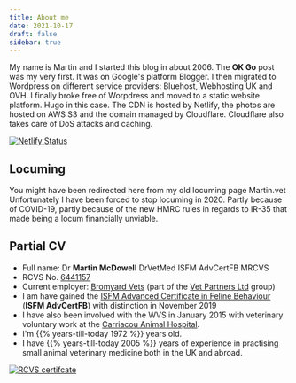 ```yaml
---
title: About me
date: 2021-10-17
draft: false
sidebar: true
---
```

My name is Martin and I started this blog in about 2006. The **OK Go** post was my very first. It was on Google's platform Blogger. I then migrated to Wordpress on different service providers: Bluehost, Webhosting UK and OVH. I finally broke free of Worpdress and moved to a static website platform. Hugo in this case. The CDN is hosted by Netlify, the photos are hosted on AWS S3 and the domain managed by Cloudflare. Cloudflare also takes care of DoS attacks and caching. 

[![Netlify Status](https://api.netlify.com/api/v1/badges/4a9c97e9-50e1-4bf2-80a7-fab9030f86d8/deploy-status)](https://app.netlify.com/sites/martin-blog/deploys)

## Locuming

You might have been redirected here from my old locuming page Martin.vet
Unfortunately I have been forced to stop locuming in 2020. Partly because of COVID-19, partly because of the new HMRC rules in regards to IR-35 that made being a locum financially unviable.

## Partial CV

* Full name: Dr **Martin McDowell** DrVetMed ISFM AdvCertFB MRCVS
* RCVS No. [6441157](https://findavet.rcvs.org.uk/find-a-vet-surgeon/martin-mcdowell-6441157/)
* Current employer: [Bromyard Vets](https://bromyardvets.co.uk/) (part of the [Vet Partners Ltd](https://vetpartners.co.uk/) group)
* I am have gained the [ISFM Advanced Certificate in Feline Behaviour](https://icatcare.org/event/isfm-advanced-feline-behaviour/) (**ISFM AdvCertFB**) with distinction in November 2019
* I have also been involved with the WVS in January 2015 with veterinary voluntary work at the [Carriacou Animal Hospital](https://blog.mcdowell.si/categories/carriacou-2015/).
* I'm {{% years-till-today 1972 %}} years old.
* I have {{% years-till-today 2005 %}} years of experience in practising small animal veterinary medicine both in the UK and abroad.

[![RCVS certifcate](/img/MRCVS-certificate-213x300.jpg)](https://img.mcdowell.si/MRCVS-certificate.jpg)


